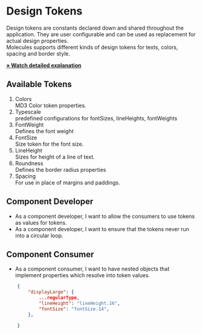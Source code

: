 # Design Tokens

Design tokens are constants declared down and shared throughout the application. They are user configurable and can be used as replacement for actual design properties.\
Molecules supports different kinds of design tokens for texts, colors, spacing and border style.

[**» Watch detailed explanation**](https://www.loom.com/share/034c027503d34829a20a619bac19051b)

## Available Tokens

1.  Colors\
    MD3 Color token properties.
2.  Typescale\
    predefined configurations for fontSizes, lineHeights, fontWeights
3.  FontWeight\
    Defines the font weight
4.  FontSize\
    Size token for the font size.
5.  LineHeight\
    Sizes for height of a line of text.
6.  Roundness\
    Defines the border radius properties
7.  Spacing\
    For use in place of margins and paddings.

## Component Developer

-   As a component developer, I want to allow the consumers to use tokens as values for tokens.
-   As a component developer, I want to ensure that the tokens never run into a circular loop.

## Component Consumer

-   As a component consumer, I want to have nested objects that implement properties which resolve into token values.

```json
    {
        "displayLarge": {
            ...regularType,
            "lineHeight": "lineHeight.16",
            "fontSize": "fontSize.14",
        },

    }
```
